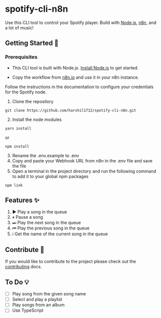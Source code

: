 # spotify-cli-n8n

Use this CLI tool to control your Spotify player. Build with [Node.js](https://nodejs.org), [n8n](https://n8n.io), and a lot of music!

## Getting Started 🚀

### Prerequisites

- This CLI tool is built with Node.js. [Install Node.js](https://nodejs.org) to get started.

- Copy the workflow from [n8n.io](https://n8n.io/workflows/755) and use it in your n8n instance. 

Follow the instructions in the documentation to configure your credentials for the Spotify node.

1. Clone the repository
```
git clone https://github.com/harshil1712/spotify-cli-n8n.git
```
2. Install the node modules
```
yarn install
```
or
```
npm install
```
3. Rename the .env.example to .env
4. Copy and paste your Webhook URL from n8n in the .env file and save the file
5. Open a terminal in the project directory and run the following command to add it to your global npm packages
```
npm link
```
## Features ✨

1. ▶️ Play a song in the queue
2. ⏸ Pause a song
3. ⏭ Play the next song in the queue
4. ⏮ Play the previous song in the queue
5. ℹ️ Get the name of the current song in the queue

## Contribute 🤝

If you would like to contribute to the project please check out the [contributing](./CONTRIBUTING.md) docs.

## To Do 💡

- [ ] Play song from the given song name
- [ ] Select and play a playlist
- [ ] Play songs from an album
- [ ] Use TypeScript